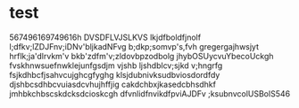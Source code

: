 # test
567496169749616h
DVSDFLVJSLKVS
lkjdfboldfjnolf
l;dfkv;lZDJFnv;iDNv'bljkadNFvg
b;dkp;somvp's,fvh
gregergajhwsjyt
hrflk;ja'dlrvkm'v
bkb'zdfm'v;zldovbpzodbolg
jhybOSUycvuYbecoUckgh
fvskhnwsuefnwklejunfgsdjm
vjshb ljshdblcv;sjkd v;hngrfg
fsjkdhbcfjsahvcujghcgfyghg
klsjdubnivksudbviosdordfdy
djshbcsdhbcvuiasdcvhujhffjig
cakdchbxjkasedcbhsdhkf
jmhbkchbscskdcksdcioskcgh
dfvnlidfnvikdfpviAJDFv
;ksubnvcolUSBolS546
